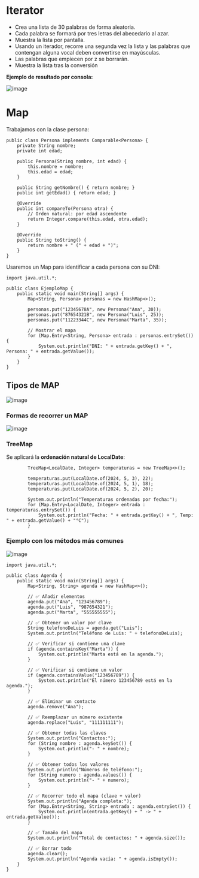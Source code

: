 # Iterator

- Crea una lista de 30 palabras de forma aleatoria. 
- Cada palabra se formará por tres letras del abecedario al azar. 
- Muestra la lista por pantalla. 
- Usando un iterador, recorre una segunda vez la lista y las palabras que contengan alguna vocal deben convertirse en mayúsculas. 
- Las palabras que empiecen por z se borrarán. 
- Muestra la lista tras la conversión

**Ejemplo de resultado por consola:**

![image](https://github.com/user-attachments/assets/3045e080-658a-4794-a350-da0354871426)

# Map

Trabajamos con la clase persona:

```
public class Persona implements Comparable<Persona> {
    private String nombre;
    private int edad;

    public Persona(String nombre, int edad) {
        this.nombre = nombre;
        this.edad = edad;
    }

    public String getNombre() { return nombre; }
    public int getEdad() { return edad; }

    @Override
    public int compareTo(Persona otra) {
        // Orden natural: por edad ascendente
        return Integer.compare(this.edad, otra.edad);
    }

    @Override
    public String toString() {
        return nombre + " (" + edad + ")";
    }
}

```

Usaremos un Map para identificar a cada persona con su DNI:

```
import java.util.*;

public class EjemploMap {
    public static void main(String[] args) {
        Map<String, Persona> personas = new HashMap<>();

        personas.put("12345678A", new Persona("Ana", 30));
        personas.put("87654321B", new Persona("Luis", 25));
        personas.put("11223344C", new Persona("Marta", 35));

        // Mostrar el mapa
        for (Map.Entry<String, Persona> entrada : personas.entrySet()) {
            System.out.println("DNI: " + entrada.getKey() + ", Persona: " + entrada.getValue());
        }
    }
}

```

## Tipos de MAP

![image](https://github.com/user-attachments/assets/abd7ea97-a07b-4141-b5ae-38dc067bb372)

### Formas de recorrer un MAP

![image](https://github.com/user-attachments/assets/15aef285-08f3-466a-927d-2331e9c99efe)


### TreeMap

Se aplicará la **ordenación natural de LocalDate**:

```
        TreeMap<LocalDate, Integer> temperaturas = new TreeMap<>();

        temperaturas.put(LocalDate.of(2024, 5, 3), 22);
        temperaturas.put(LocalDate.of(2024, 5, 1), 18);
        temperaturas.put(LocalDate.of(2024, 5, 2), 20);

        System.out.println("Temperaturas ordenadas por fecha:");
        for (Map.Entry<LocalDate, Integer> entrada : temperaturas.entrySet()) {
            System.out.println("Fecha: " + entrada.getKey() + ", Temp: " + entrada.getValue() + "°C");
        }

```

### Ejemplo con los métodos más comunes

![image](https://github.com/user-attachments/assets/159fb1b0-0242-45c2-bbac-7040b496292e)

```
import java.util.*;

public class Agenda {
    public static void main(String[] args) {
        Map<String, String> agenda = new HashMap<>();

        // ✅ Añadir elementos
        agenda.put("Ana", "123456789");
        agenda.put("Luis", "987654321");
        agenda.put("Marta", "555555555");

        // ✅ Obtener un valor por clave
        String telefonoDeLuis = agenda.get("Luis");
        System.out.println("Teléfono de Luis: " + telefonoDeLuis);

        // ✅ Verificar si contiene una clave
        if (agenda.containsKey("Marta")) {
            System.out.println("Marta está en la agenda.");
        }

        // ✅ Verificar si contiene un valor
        if (agenda.containsValue("123456789")) {
            System.out.println("El número 123456789 está en la agenda.");
        }

        // ✅ Eliminar un contacto
        agenda.remove("Ana");

        // ✅ Reemplazar un número existente
        agenda.replace("Luis", "111111111");

        // ✅ Obtener todas las claves
        System.out.println("Contactos:");
        for (String nombre : agenda.keySet()) {
            System.out.println("- " + nombre);
        }

        // ✅ Obtener todos los valores
        System.out.println("Números de teléfono:");
        for (String numero : agenda.values()) {
            System.out.println("- " + numero);
        }

        // ✅ Recorrer todo el mapa (clave + valor)
        System.out.println("Agenda completa:");
        for (Map.Entry<String, String> entrada : agenda.entrySet()) {
            System.out.println(entrada.getKey() + " -> " + entrada.getValue());
        }

        // ✅ Tamaño del mapa
        System.out.println("Total de contactos: " + agenda.size());

        // ✅ Borrar todo
        agenda.clear();
        System.out.println("Agenda vacía: " + agenda.isEmpty());
    }
}

```
